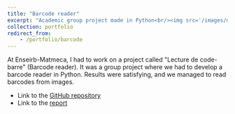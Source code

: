 ```yaml
---
title: "Barcode reader"
excerpt: "Academic group project made in Python<br/><img src='/images/manyblobs.png'>"
collection: portfolio
redirect_from: 
    - /portfolio/barcode
---
```


At Enseirb-Matmeca, I had to work on a project called "Lecture de code-barre" (Barcode reader). It was a group project where we had to develop a barcode reader in Python. Results were satisfying, and we managed to read barcodes from images.

* Link to the [GitHub repository](https://github.com/elisa943/lecture-code-barre)
* Link to the [report](/files/Rapport_Traitement_image.pdf)

